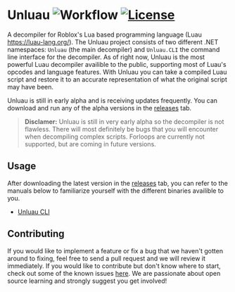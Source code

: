 # Unluau ![Workflow](https://github.com/valencefun/unluau/actions/workflows/dotnet.yml/badge.svg) [![License](https://img.shields.io/badge/License-Apache_2.0-blue.svg)](https://opensource.org/licenses/Apache-2.0)

A decompiler for Roblox's Lua based programming language (Luau https://luau-lang.org/). The Unluau project consists of two different .NET namespaces: ``Unluau`` (the main decompiler) and ``Unluau.CLI`` the command line interface for the decompiler. As of right now, Unluau is the most powerful Luau decompiler availible to the public, supporting most of Luau's opcodes and language features. With Unluau you can take a compiled Luau script and restore it to an accurate representation of what the original script may have been.

Unluau is still in early alpha and is receiving updates frequently. You can download and run any of the alpha versions in the [releases](https://github.com/valencefun/UnluauNET/releases) tab.

> **Disclamer:** Unluau is still in very early alpha so the decompiler is not flawless. There will most definitely be bugs that you will encounter when decompiling complex scripts. Forloops are currently not supported, but are coming in future versions.

## Usage
After downloading the latest version in the [releases](https://github.com/valencefun/UnluauNET/releases) tab, you can refer to the manuals below to familiarize yourself with the different binaries availible to you.
* [Unluau CLI](docs/cli.md)

## Contributing
If you would like to implement a feature or fix a bug that we haven't gotten around to fixing, feel free to send a pull request and we will review it immediately. If you would like to contribute but don't know where to start, check out some of the known issues [here](https://github.com/valencefun/unluau/issues). We are passionate about open source learning and strongly suggest you get involved!
